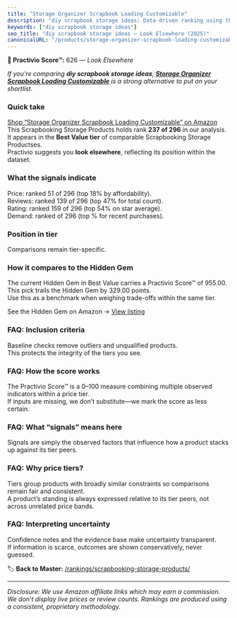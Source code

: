 ```yaml
---
title: "Storage Organizer Scrapbook Loading Customizable"
description: "diy scrapbook storage ideas: Data-driven ranking using the Practivio Score™. Positioned by quality, value, demand, findability, momentum."
keywords: ["diy scrapbook storage ideas"]
seo_title: "diy scrapbook storage ideas — Look Elsewhere (2025)"
canonicalURL: "/products/storage-organizer-scrapbook-loading-customizable-B0B6F32JSS/"
---
```


**🚫 Practivio Score™:** 626 — _Look Elsewhere_


*If you're comparing **diy scrapbook storage ideas**, **[Storage Organizer Scrapbook Loading Customizable](https://www.amazon.com/dp/B0B6F32JSS?tag=practivio-20)** is a strong alternative to put on your shortlist.*
### Quick take
[Shop “Storage Organizer Scrapbook Loading Customizable” on Amazon](https://www.amazon.com/dp/B0B6F32JSS?tag=practivio-20)
This Scrapbooking Storage Products holds rank **237 of 296** in our analysis.  
It appears in the **Best Value tier** of comparable Scrapbooking Storage Productses.  
Practivio suggests you **look elsewhere**, reflecting its position within the dataset.

### What the signals indicate
Price: ranked 51 of 296 (top 18% by affordability).  
Reviews: ranked 139 of 296 (top 47% for total count).  
Rating: ranked 159 of 296 (top 54% on star average).  
Demand: ranked  of 296 (top % for recent purchases).

### Position in tier
Comparisons remain tier-specific.

### How it compares to the Hidden Gem
The current Hidden Gem in Best Value carries a Practivio Score™ of 955.00.  
This pick trails the Hidden Gem by 329.00 points.  
Use this as a benchmark when weighing trade-offs within the same tier.  

See the Hidden Gem on Amazon → [View listing](https://www.amazon.com/dp/B08C7PPTC3?tag=practivio-20)

### FAQ: Inclusion criteria
Baseline checks remove outliers and unqualified products.  
This protects the integrity of the tiers you see.

### FAQ: How the score works
The Practivio Score™ is a 0–100 measure combining multiple observed indicators within a price tier.  
If inputs are missing, we don’t substitute—we mark the score as less certain.

### FAQ: What “signals” means here
Signals are simply the observed factors that influence how a product stacks up against its tier peers.

### FAQ: Why price tiers?
Tiers group products with broadly similar constraints so comparisons remain fair and consistent.  
A product’s standing is always expressed relative to its tier peers, not across unrelated price bands.

### FAQ: Interpreting uncertainty
Confidence notes and the evidence base make uncertainty transparent.  
If information is scarce, outcomes are shown conservatively, never guessed.


🏷️ **Back to Master:** [/rankings/scrapbooking-storage-products/](/rankings/scrapbooking-storage-products/)

---
_Disclosure: We use Amazon affiliate links which may earn a commission. We don’t display live prices or review counts. Rankings are produced using a consistent, proprietary methodology._
